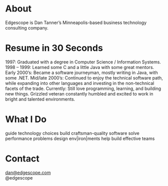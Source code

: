 # About
Edgescope is Dan Tanner’s Minneapolis-based business technology consulting company.

# Resume in 30 Seconds
1997: Graduated with a degree in Computer Science / Information Systems.
1998 – 1999: Learned some C and a little Java with some great mentors.
Early 2000’s: Became a software journeyman, mostly writing in Java, with some .NET.
Mid/late 2000’s: Continued to enjoy the technical software path, while expanding into other languages and investing in the non-technical facets of the trade.
Currently: Still love programming, learning, and building new things. Grizzled veteran constantly humbled and excited to work in bright and talented environments.

# What I Do
guide technology choices
build craftsman-quality software
solve performance problems
design env|iron|ments
help build effective teams

# Contact
dan@edgescope.com  
@edgescope

